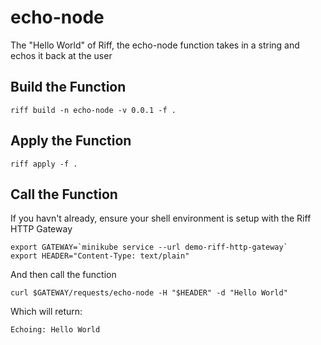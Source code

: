 echo-node
===

The "Hello World" of Riff, the echo-node function takes in a string and echos it back at the user

Build the Function
---
```
riff build -n echo-node -v 0.0.1 -f .
```

Apply the Function
---
```
riff apply -f .
```

Call the Function
---
If you havn't already, ensure your shell environment is setup with the Riff HTTP Gateway
```
export GATEWAY=`minikube service --url demo-riff-http-gateway`
export HEADER="Content-Type: text/plain"
```

And then call the function
```
curl $GATEWAY/requests/echo-node -H "$HEADER" -d "Hello World"
```

Which will return:
```
Echoing: Hello World
```